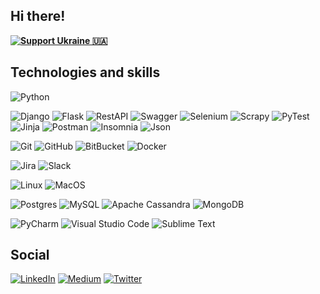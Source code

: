 ## Hi there!

**[![Support Ukraine 🇺🇦](https://img.shields.io/badge/Support-Ukraine-FFCC00.svg?style=for-the-badge&color=FFCC00&labelColor=0057b7)](https://savelife.in.ua/)**



## Technologies and skills

![Python](https://img.shields.io/badge/python-0174DF?style=for-the-badge&logo=python&logoColor=ffdd54)

![Django](https://img.shields.io/badge/django-088A08?style=for-the-badge&logo=django&logoColor=white)
![Flask](https://img.shields.io/badge/Flask-088A85?style=for-the-badge&logo=flask&logoColor=white)
![RestAPI](https://img.shields.io/badge/RestAPI-01A9DB?style=for-the-badge&logo=RestAPI&logoColor=white)
![Swagger](https://img.shields.io/badge/Swagger-088A08?style=for-the-badge&logo=swagger&logoColor=white)
![Selenium](https://img.shields.io/badge/selenium-3ADF00?style=for-the-badge&logo=selenium&logoColor=white)
![Scrapy](https://img.shields.io/badge/Scrapy-%234ea44b.svg?style=for-the-badge&logo=Scrapy&logoColor=white)
![PyTest](https://img.shields.io/badge/pytest-01A9DB?style=for-the-badge&logo=pytest&logoColor=white)
![Jinja](https://img.shields.io/badge/Jinja-8A0808?style=for-the-badge&logo=Jinja&logoColor=white)
![Postman](https://img.shields.io/badge/Postman-FF8000?style=for-the-badge&logo=Postman&logoColor=white)
![Insomnia](https://img.shields.io/badge/Insomnia-%2340f.svg?style=for-the-badge&logo=Insomnia&logoColor=white)
![Json](https://img.shields.io/badge/Json-6E6E6E?style=for-the-badge&logo=json&logoColor=white)

![Git](https://img.shields.io/badge/git-FF8000?style=for-the-badge&logo=git&logoColor=white)
![GitHub](https://img.shields.io/badge/github-585858?style=for-the-badge&logo=github&logoColor=white)
![BitBucket](https://img.shields.io/badge/bitbucket-0080FF?style=for-the-badge&logo=bitbucket&logoColor=white)
![Docker](https://img.shields.io/badge/Docker-0080FF?style=for-the-badge&logo=docker&logoColor=white)

![Jira](https://img.shields.io/badge/Jira-0080FF?style=for-the-badge&logo=Jira&logoColor=white)
![Slack](https://img.shields.io/badge/Slack-0080FF?style=for-the-badge&logo=Slack&logoColor=white)

![Linux](https://img.shields.io/badge/Linux-0080FF?style=for-the-badge&logo=Linux&logoColor=white)
![MacOS](https://img.shields.io/badge/MacOS-0080FF?style=for-the-badge&logo=MacOS&logoColor=white)

![Postgres](https://img.shields.io/badge/postgres-%2332316192.svg?style=for-the-badge&logo=postgresql&logoColor=white)
![MySQL](https://img.shields.io/badge/mysql-%2340f.svg?style=for-the-badge&logo=mysql&logoColor=white)
![Apache Cassandra](https://img.shields.io/badge/Apache%20Cassandra-81DAF5?style=for-the-badge&logo=ApacheCassandra&logoColor=white)
![MongoDB](https://img.shields.io/badge/MongoDB-%234ea44b.svg?style=for-the-badge&logo=mongodb&logoColor=white)

![PyCharm](https://img.shields.io/badge/PyCharm-0B610B.svg?style=for-the-badge&logo=PyCharm&logoColor=white)
![Visual Studio Code](https://img.shields.io/badge/Visual%20Studio%20Code-0078d7.svg?style=for-the-badge&logo=visual-studio-code&logoColor=white)
![Sublime Text](https://img.shields.io/badge/Sublime%20Text-DBA901.svg?style=for-the-badge&logo=SublimeText&logoColor=white)



## Social
[![LinkedIn](https://img.shields.io/badge/LinkedIn-0101DF?style=for-the-badge&logo=LinkedIn&logoColor=white)](https://www.linkedin.com/in/vladyslav-bashtannyk/)
[![Medium](https://img.shields.io/badge/Medium-2CA5E0?style=for-the-badge&logo=Medium&logoColor=white)](https://medium.com/@vlad.bashtannyk)
[![Twitter](https://img.shields.io/badge/Twitter-%23E4405F.svg?style=for-the-badge&logo=Twitter&logoColor=white)](https://twitter.com/VladyslavBasht2)
